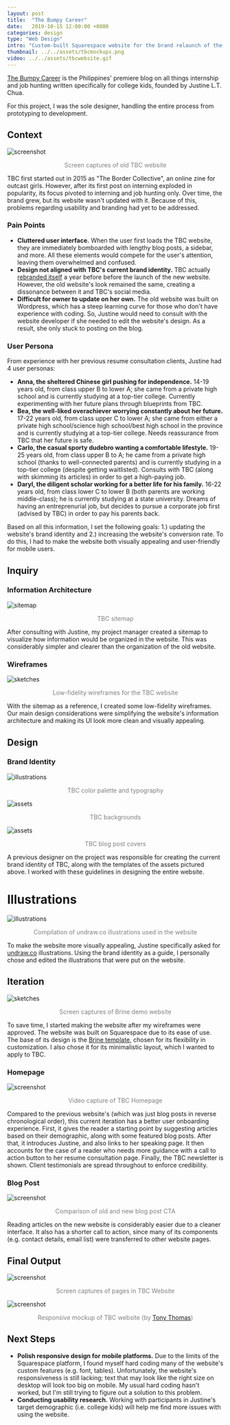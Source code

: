 ```yaml
---
layout: post
title:  "The Bumpy Career"
date:   2019-10-15 12:00:00 +0800
categories: design
type: "Web Design"
intro: "Custom-built Squarespace website for the brand relaunch of the premiere career blog for college kids in the Philippines."
thumbnail: ../../assets/tbcmockups.png
video: ../../assets/tbcwebsite.gif
---
```

[The Bumpy Career](https://www.thebumpycareer.com/) is the Philippines' premiere blog on all things internship and job hunting written specifically for college kids, founded by Justine L.T. Chua.

For this project, I was the sole designer, handling the entire process from prototyping to development.

## Context

![screenshot](../../assets/oldtbcscreenshot.png)

<p style="text-align:center;color:grey;">Screen captures of old TBC website</p>

TBC first started out in 2015 as "The Border Collective", an online zine for outcast girls. However, after its first post on interning exploded in popularity, its focus pivoted to interning and job hunting only. Over time, the brand grew, but its website wasn't updated with it. Because of this, problems regarding usability and branding had yet to be addressed.

### Pain Points

- **Cluttered user interface.** When the user first loads the TBC website, they are immediately bomboarded with lengthy blog posts, a sidebar, and more. All these elements would compete for the user's attention, leaving them overwhelmed and confused.
- **Design not aligned with TBC's current brand identity.** TBC actually <a href="https://www.facebook.com/thebumpycareer/photos/a.1100363006654791/1821847667839651/?type=3&theater">rebranded itself</a> a year before before the launch of the new website. However, the old website's look remained the same, creating a dissonance between it and TBC's social media.
- **Difficult for owner to update on her own.** The old website was built on Wordpress, which has a steep learning curve for those who don't have experience with coding. So, Justine would need to consult with the website developer if she needed to edit the website's design. As a result, she only stuck to posting on the blog.


### User Persona
From experience with her previous resume consultation clients, Justine had 4 user personas:
- **Anna, the sheltered Chinese girl pushing for independence.** 14-19 years old, from class upper B to lower A; she came from a private high school and is currently studying at a top-tier college. Currently experimenting with her future plans through blueprints from TBC.
- **Bea, the well-liked overachiever worrying constantly about her future.** 17-22 years old, from class upper C to lower A; she came from either a private high school/science high school/best high school in the province and is currently studying at a top-tier college. Needs reassurance from TBC that her future is safe.
- **Carlo, the casual sporty dudebro wanting a comfortable lifestyle.** 19-25 years old, from class upper B to A; he came from a private high school (thanks to well-connected parents) and is currently studying in a top-tier college (despite getting waitlisted). Consults with TBC (along with skimming its articles) in order to get a high-paying job.
- **Daryl, the diligent scholar working for a better life for his family.** 16-22 years old, from class lower C to lower B (both parents are working middle-class); he is currently studying at a state university. Dreams of having an entreprenurial job, but decides to pursue a corporate job first (advised by TBC) in order to pay his parents back.

Based on all this information, I set the following goals: 1.) updating the website's brand identity and 2.) increasing the website's conversion rate. To do this, I had to make the website both visually appealing and user-friendly for mobile users.


## Inquiry

### Information Architecture

![sitemap](../../assets/tbcsitemap.png)

<p style="text-align:center;color:grey;">TBC sitemap</p>

After consulting with Justine, my project manager created a sitemap to visualize how information would be organized in the website. This was considerably simpler and clearer than the organization of the old website.

### Wireframes

![sketches](../../assets/tbcsketches.png)

<p style="text-align:center;color:grey;">Low-fidelity wireframes for the TBC website</p>

With the sitemap as a reference, I created some low-fidelity wireframes. Our main design considerations were simplifying the website's information architecture and making its UI look more clean and visually appealing.

## Design

### Brand Identity

![illustrations](../../assets/tbcidentity.png)

<p style="text-align:center;color:grey;">TBC color palette and typography</p>

![assets](../../assets/tbcbackgrounds.png)

<p style="text-align:center;color:grey;">TBC backgrounds</p>

![assets](../../assets/tbcassets.png)

<p style="text-align:center;color:grey;">TBC blog post covers</p>

A previous designer on the project was responsible for creating the current brand identity of TBC, along with the templates of the assets pictured above. I worked with these guidelines in designing the entire website. 

# Illustrations

![illustrations](../../assets/tbcillustrations.png)

<p style="text-align:center;color:grey;">Compilation of undraw.co illustrations used in the website</p>

To make the website more visually appealing, Justine specifically asked for <a href="http://undraw.co">undraw.co</a> illustrations. Using the brand identity as a guide, I personally chose and edited the illustrations that were put on the website.

## Iteration

![sketches](../../assets/brinescreenshot.png)

<p style="text-align:center;color:grey;">Screen captures of Brine demo website</p>

To save time, I started making the website after my wireframes were approved. The website was built on Squarespace due to its ease of use. The base of its design is the <a href="https://www.squarespace.com/templates/brine">Brine template</a>, chosen for its flexibility in customization. I also chose it for its minimalistic layout, which I wanted to apply to TBC.

### Homepage

![screenshot](../../assets/tbcwebsite.gif)

<p style="text-align:center;color:grey;">Video capture of TBC Homepage</p>

Compared to the previous website's (which was just blog posts in reverse chronological order), this current iteration has a better user onboarding experience. First, it gives the reader a starting point by suggesting articles based on their demographic, along with some featured blog posts. After that, it introduces Justine, and also links to her speaking page. It then accounts for the case of a reader who needs more guidance with a call to action button to her resume consultation page. Finally, the TBC newsletter is shown. Client testimonials are spread throughout to enforce credibility.

### Blog Post

![screenshot](../../assets/ctacomparison.png)

<p style="text-align:center;color:grey;">Comparison of old and new blog post CTA</p>

Reading articles on the new website is considerably easier due to a cleaner interface. It also has a shorter call to action, since many of its components (e.g. contact details, email list) were transferred to other website pages.


## Final Output

![screenshot](../../assets/newtbcscreencaps.png)

<p style="text-align:center;color:grey;">Screen captures of pages in TBC Website</p>

![screenshot](../../assets/tbcmockups.png)

<p style="text-align:center;color:grey;">Responsive mockup of TBC website (by <a href="https://medialoot.com/item/responsive-screen-perspective-mockup/">Tony Thomas</a>)</p>


## Next Steps
- **Polish responsive design for mobile platforms.** Due to the limits of the Squarespace platform, I found myself hard coding many of the website's custom features (e.g. font, tables). Unfortunately, the website's responsiveness is still lacking; text that may look like the right size on desktop will look too big on mobile. My usual hard coding hasn't worked, but I'm still trying to figure out a solution to this problem.
- **Conducting usability research.** Working with participants in Justine's target demographic (i.e. college kids) will help me find more issues with using the website.
